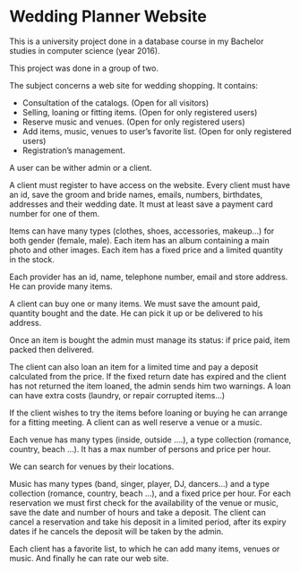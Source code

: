 # Wedding Planner Website

This is a university project done in a database course in my Bachelor studies in computer science (year 2016).

This project was done in a group of two.

The subject concerns a web site for wedding shopping. It contains:
  - Consultation of the catalogs. (Open for all visitors)
  - Selling, loaning or fitting items. (Open for only registered users)
  - Reserve music and venues. (Open for only registered users)
  - Add items, music, venues to user’s favorite list. (Open for only registered users)
  - Registration’s management.

A user can be wither admin or a client.

A client must register to have access on the website. Every client must have an id, save the groom and bride names, emails, numbers, birthdates, addresses and their wedding date. It must at least save a payment card number for one of them.

Items can have many types (clothes, shoes, accessories, makeup…) for both gender (female, male). Each item has an album containing a main photo and other images. Each item has a fixed price and a limited quantity in the stock. 

Each provider has an id, name, telephone number, email and store address. He can provide many items.

A client can buy one or many items. We must save the amount paid, quantity bought and the date.
He can pick it up or be delivered to his address.

Once an item is bought the admin must manage its status: if price paid, item packed then delivered.

The client can also loan an item for a limited time and pay a deposit calculated from the price. If the fixed return date has expired and the client has not returned the item loaned, the admin sends him two warnings.
A loan can have extra costs (laundry, or repair corrupted items…)

If the client wishes to try the items before loaning or buying he can arrange for a fitting meeting.
A client can as well reserve a venue or a music.

Each venue has many types (inside, outside ….), a type collection (romance, country, beach …). It has a max number of persons and price per hour.

We can search for venues by their locations.

Music has many types (band, singer, player, DJ, dancers…) and a type collection (romance,
country, beach …), and a fixed price per hour. For each reservation we must first check for the availability of the venue or music, save the date and number of hours and take a deposit. The client can cancel a reservation and take his deposit in a limited period, after its expiry dates if he cancels the deposit will be taken by the admin.

Each client has a favorite list, to which he can add many items, venues or music.
And finally he can rate our web site.

